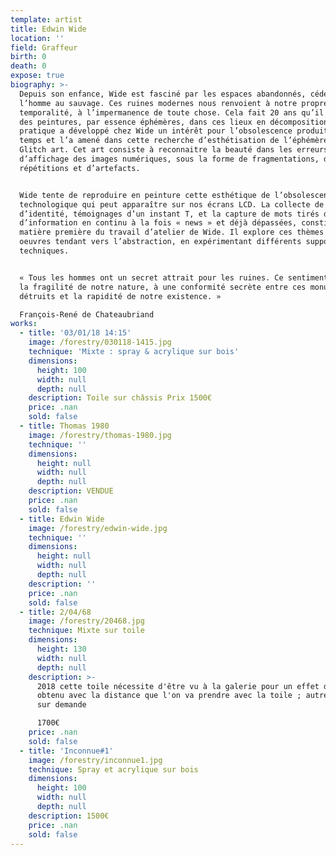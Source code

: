 ```yaml
---
template: artist
title: Edwin Wide
location: ''
field: Graffeur
birth: 0
death: 0
expose: true
biography: >-
  Depuis son enfance, Wide est fasciné par les espaces abandonnés, cédés par
  l’homme au sauvage. Ces ruines modernes nous renvoient à notre propre
  temporalité, à l’impermanence de toute chose. Cela fait 20 ans qu’il réalise
  des peintures, par essence éphémères, dans ces lieux en décomposition. Cette
  pratique a développé chez Wide un intérêt pour l’obsolescence produite par le
  temps et l’a amené dans cette recherche d’esthétisation de l’éphémère vers le
  Glitch art. Cet art consiste à reconnaitre la beauté dans les erreurs
  d’affichage des images numériques, sous la forme de fragmentations, de
  répétitions et d’artefacts. 


  Wide tente de reproduire en peinture cette esthétique de l’obsolescence
  technologique qui peut apparaître sur nos écrans LCD. La collecte de photos
  d’identité, témoignages d’un instant T, et la capture de mots tirés du flot
  d’information en continu à la fois « news » et déjà dépassées, constituent la
  matière première du travail d’atelier de Wide. Il explore ces thèmes dans des
  oeuvres tendant vers l’abstraction, en expérimentant différents supports et
  techniques.


  « Tous les hommes ont un secret attrait pour les ruines. Ce sentiment tient à
  la fragilité de notre nature, à une conformité secrète entre ces monuments
  détruits et la rapidité de notre existence. »

  François-René de Chateaubriand
works:
  - title: '03/01/18 14:15'
    image: /forestry/030118-1415.jpg
    technique: 'Mixte : spray & acrylique sur bois'
    dimensions:
      height: 100
      width: null
      depth: null
    description: Toile sur châssis Prix 1500€
    price: .nan
    sold: false
  - title: Thomas 1980
    image: /forestry/thomas-1980.jpg
    technique: ''
    dimensions:
      height: null
      width: null
      depth: null
    description: VENDUE
    price: .nan
    sold: false
  - title: Edwin Wide
    image: /forestry/edwin-wide.jpg
    technique: ''
    dimensions:
      height: null
      width: null
      depth: null
    description: ''
    price: .nan
    sold: false
  - title: 2/04/68
    image: /forestry/20468.jpg
    technique: Mixte sur toile
    dimensions:
      height: 130
      width: null
      depth: null
    description: >-
      2018 cette toile nécessite d'être vu à la galerie pour un effet d'optique
      obtenu avec la distance que l'on va prendre avec la toile ; autre visuel
      sur demande 

      1700€
    price: .nan
    sold: false
  - title: 'Inconnue#1'
    image: /forestry/inconnue1.jpg
    technique: Spray et acrylique sur bois
    dimensions:
      height: 100
      width: null
      depth: null
    description: 1500€
    price: .nan
    sold: false
---
```


